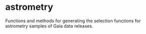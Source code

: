# astrometry
Functions and methods for generating the selection functions for astrometry samples of Gaia data releases.
